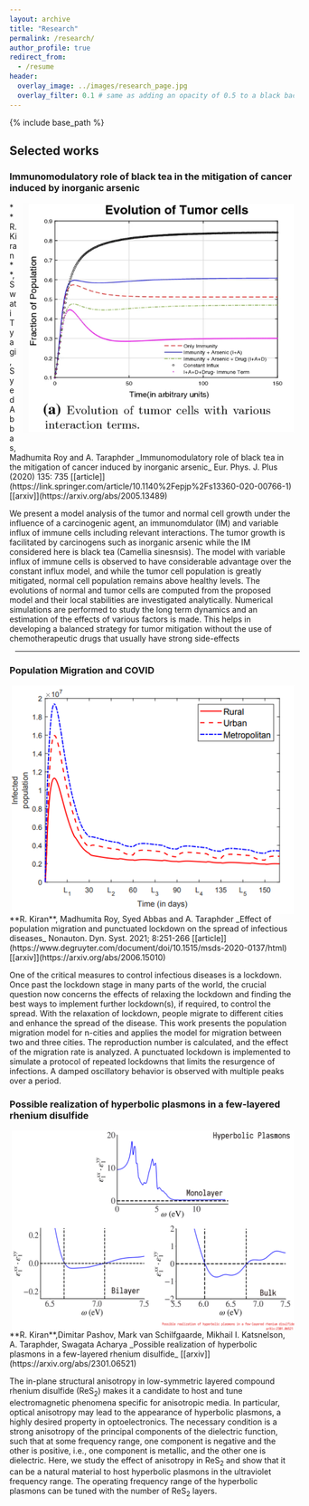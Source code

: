 ```yaml
---
layout: archive
title: "Research"
permalink: /research/
author_profile: true
redirect_from:
  - /resume
header:
  overlay_image: ../images/research_page.jpg
  overlay_filter: 0.1 # same as adding an opacity of 0.5 to a black background
---
```


{% include base_path %}


## Selected works

### Immunomodulatory role of black tea in the mitigation of cancer induced by inorganic arsenic
<img style="float: right;margin-bottom: 20px;margin-left: 10px" src="../images/fig_cancer.png" width="480">
**R. Kiran**, Swati Tyagi, Syed Abbas, Madhumita Roy and A. Taraphder 
  _Immunomodulatory role of black tea in the mitigation of cancer induced by inorganic arsenic_
  Eur. Phys. J. Plus (2020) 135: 735 [[article]](https://link.springer.com/article/10.1140%2Fepjp%2Fs13360-020-00766-1)
  [[arxiv]](https://arxiv.org/abs/2005.13489) 

We present a model analysis of the tumor and normal cell growth under the influence of a carcinogenic 
agent, an immunomdulator (IM) and variable influx of immune cells including relevant interactions. 
The tumor growth is facilitated by carcinogens such as inorganic 
arsenic while the IM considered here is black tea (Camellia sinesnsis). The model with variable 
influx of immune cells is observed to have considerable advantage over the constant influx model, 
and while the tumor cell population is greatly mitigated, normal cell population remains
above healthy levels. The evolutions of normal and tumor cells are computed from the proposed model
and their local stabilities are investigated analytically. Numerical simulations are performed to
study the long term dynamics and an estimation of the effects of various factors is made. 
This helps in developing a balanced strategy for tumor mitigation without the use of chemotherapeutic 
drugs that usually have strong side-effects

<hr style="width:100%;margin:10px">

### Population Migration and COVID  
<img style="float: right;margin-left: 10px" src="../images/fig_covid.png" width="500">
**R. Kiran**, Madhumita Roy, Syed Abbas and A. Taraphder 
  _Effect of population migration and punctuated lockdown on the spread of infectious diseases_
  Nonauton. Dyn. Syst. 2021; 8:251-266 [[article]](https://www.degruyter.com/document/doi/10.1515/msds-2020-0137/html)
  [[arxiv]](https://arxiv.org/abs/2006.15010) 


One of the critical measures to control infectious diseases is a lockdown. Once past the lockdown 
stage in many parts of the world, the crucial question now concerns the effects of relaxing the 
lockdown and finding the best ways to implement further lockdown(s), if required, to control the spread.
With the relaxation of lockdown, people migrate to different cities and enhance the spread of the disease. 
This work presents the population migration model for n-cities and applies the model for migration
between two and three cities. The reproduction number is calculated, and the effect of the migration 
rate is analyzed. A punctuated lockdown is implemented to simulate a protocol of repeated lockdowns 
that limits the resurgence of infections. A damped oscillatory behavior is observed with multiple peaks 
over a period.

### Possible realization of hyperbolic plasmons in a few-layered rhenium disulfide
<img style="float: right;margin-left: 10px" src="../images/fig_res2.png" width="500">
**R. Kiran**,Dimitar Pashov, Mark van Schilfgaarde, Mikhail I. Katsnelson, A. Taraphder, Swagata Acharya
_Possible realization of hyperbolic plasmons in a few-layered rhenium disulfide_
 [[arxiv]](https://arxiv.org/abs/2301.06521)  

 The in-plane structural anisotropy in low-symmetric layered compound rhenium disulfide 
 ($\text{ReS}_2$) makes it a candidate to host and tune electromagnetic phenomena specific for 
 anisotropic media. In particular, optical anisotropy may lead to the appearance of hyperbolic 
 plasmons, a highly desired property in optoelectronics. The necessary condition is a strong 
 anisotropy of the principal components of the dielectric function, such that at some frequency 
 range, one component is negative and the other is positive, i.e., one component is metallic, 
 and the other one is dielectric. Here, we study the effect of anisotropy in $\text{ReS}_2$ and 
 show that it can be a natural material to host hyperbolic plasmons in the ultraviolet frequency 
 range. The operating frequency range of the hyperbolic plasmons can be tuned with the number of 
 $\text{ReS}_2$ layers.
